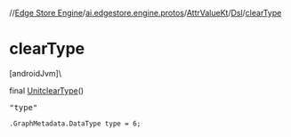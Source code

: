 //[Edge Store Engine](../../../../index.md)/[ai.edgestore.engine.protos](../../index.md)/[AttrValueKt](../index.md)/[Dsl](index.md)/[clearType](clear-type.md)

# clearType

[androidJvm]\

final [Unit](https://kotlinlang.org/api/latest/jvm/stdlib/kotlin/-unit/index.html)[clearType](clear-type.md)()

<pre>
"type"
</pre>

<code>.GraphMetadata.DataType type = 6;</code>
